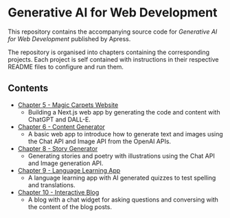 # Generative AI for Web Development 

This repository contains the accompanying source code for *Generative AI for Web Development* published by Apress. 

The repository is organised into chapters containing the corresponding projects. Each project is self contained with instructions in their respective README files to configure and run them.

## Contents

* [Chapter 5 - Magic Carpets Website](/chapter5/magic-carpets-website/README.md) 
  * Building a Next.js web app by generating the code and content with ChatGPT and DALL-E.
* [Chapter 6 - Content Generator](/chapter6/content-generator-app/README.md) 
  * A basic web app to introduce how to generate text and images using the Chat API and Image API from the OpenAI APIs.
* [Chapter 8 - Story Generator](/chapter8/story-generator-app/README.md) 
  * Generating stories and poetry with illustrations using the Chat API and Image generation API.
* [Chapter 9 - Language Learning App](/chapter9/language-learning-app/README.md) 
  * A language learning app with AI generated quizzes to test spelling and translations.
* [Chapter 10 - Interactive Blog](/chapter10/interactive-blog/README.md) 
  * A blog with a chat widget for asking questions and conversing with the content of the blog posts.
